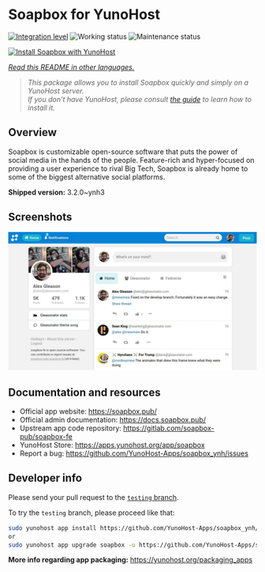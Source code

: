<!--
N.B.: This README was automatically generated by <https://github.com/YunoHost/apps/tree/master/tools/readme_generator>
It shall NOT be edited by hand.
-->

# Soapbox for YunoHost

[![Integration level](https://dash.yunohost.org/integration/soapbox.svg)](https://ci-apps.yunohost.org/ci/apps/soapbox/) ![Working status](https://ci-apps.yunohost.org/ci/badges/soapbox.status.svg) ![Maintenance status](https://ci-apps.yunohost.org/ci/badges/soapbox.maintain.svg)

[![Install Soapbox with YunoHost](https://install-app.yunohost.org/install-with-yunohost.svg)](https://install-app.yunohost.org/?app=soapbox)

*[Read this README in other languages.](./ALL_README.md)*

> *This package allows you to install Soapbox quickly and simply on a YunoHost server.*  
> *If you don't have YunoHost, please consult [the guide](https://yunohost.org/install) to learn how to install it.*

## Overview

Soapbox is customizable open-source software that puts the power of social media in the hands of the people.
Feature-rich and hyper-focused on providing a user experience to rival Big Tech, Soapbox is already home to some of the biggest alternative social platforms.


**Shipped version:** 3.2.0~ynh3

## Screenshots

![Screenshot of Soapbox](./doc/screenshots/screenshot.jpg)

## Documentation and resources

- Official app website: <https://soapbox.pub/>
- Official admin documentation: <https://docs.soapbox.pub/>
- Upstream app code repository: <https://gitlab.com/soapbox-pub/soapbox-fe>
- YunoHost Store: <https://apps.yunohost.org/app/soapbox>
- Report a bug: <https://github.com/YunoHost-Apps/soapbox_ynh/issues>

## Developer info

Please send your pull request to the [`testing` branch](https://github.com/YunoHost-Apps/soapbox_ynh/tree/testing).

To try the `testing` branch, please proceed like that:

```bash
sudo yunohost app install https://github.com/YunoHost-Apps/soapbox_ynh/tree/testing --debug
or
sudo yunohost app upgrade soapbox -u https://github.com/YunoHost-Apps/soapbox_ynh/tree/testing --debug
```

**More info regarding app packaging:** <https://yunohost.org/packaging_apps>
